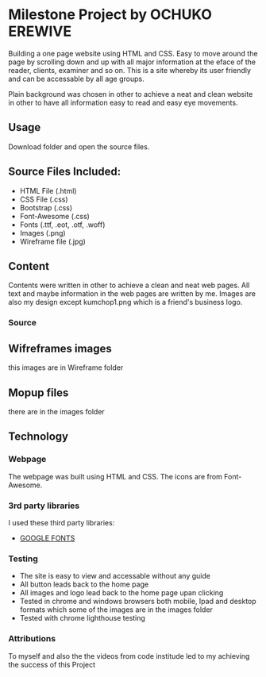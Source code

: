 # Milestone Project by OCHUKO EREWIVE
Building a one page website using HTML and CSS. Easy to move around the page by scrolling down and up with all major information at the eface of the reader, clients, examiner and so on.
This is a site whereby its user friendly and can be accessable by all age groups.

Plain background was chosen in other to achieve a neat and clean website in other to have all information easy to read and easy eye movements.


## Usage
Download folder and open the source files. 


## Source Files Included:
* HTML File (.html)
* CSS File (.css)
* Bootstrap (.css)
* Font-Awesome (.css)
* Fonts (.ttf, .eot, .otf, .woff)
* Images (.png)
* Wireframe file (.jpg)


## Content
Contents were written in other to achieve a clean and neat web pages.
All text and maybe information in the web pages are written by me. 
Images are also my design except kumchop1.png which is a friend's business logo.


### Source

## Wifreframes images
this images are in Wireframe folder

## Mopup files
there are in the images folder

## Technology
### Webpage
The webpage was built using HTML and CSS. The icons are from Font-Awesome.


### 3rd party libraries
I used these third party libraries:

* [GOOGLE FONTS](http://fonts.googleapis.com/css?family=Open+Sans:300,400,600,700,800)

### Testing
* The site is easy to view and accessable without any guide
* All button leads back to the home page
* All images and logo lead back to the home page upan clicking
* Tested in chrome and windows browsers both mobile, Ipad and desktop formats which some of the images are in the images folder
* Tested with chrome lighthouse testing



### Attributions
To myself and also the the videos from code institude led to my achieving the success of this Project

